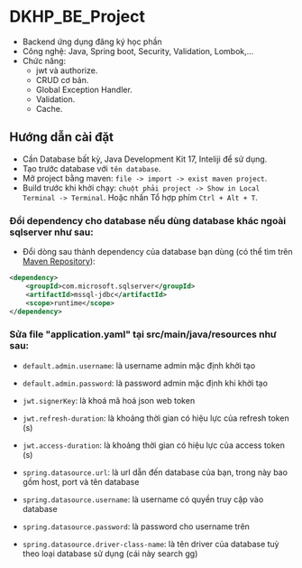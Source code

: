# DKHP_BE_Project
- Backend ứng dụng đăng ký học phần
- Công nghệ: Java, Spring boot, Security, Validation, Lombok,...
- Chức năng:
    - jwt và authorize.
    - CRUD cơ bản.
    - Global Exception Handler.
    - Validation.
    - Cache.

## Hướng dẫn cài đặt

- Cần Database bất kỳ, Java Development Kit 17, Inteliji để sử dụng.
- Tạo trước database với `tên database`.
- Mở project bằng maven: `file -> import -> exist maven project`.
- Build trước khi khởi chạy: `chuột phải project -> Show in Local Terminal -> Terminal`. Hoặc nhấn Tổ hợp phím `Ctrl + Alt + T`.

### Đổi dependency cho database nếu dùng database khác ngoài sqlserver như sau:
- Đổi dòng sau thành dependency của database bạn dùng (có thể tìm trên [Maven Repository](https://mvnrepository.com)):
```xml
<dependency>
	<groupId>com.microsoft.sqlserver</groupId>
	<artifactId>mssql-jdbc</artifactId>
	<scope>runtime</scope>
</dependency>
```

### Sửa file "application.yaml" tại src/main/java/resources như sau:
- `default.admin.username`: là username admin mặc định khởi tạo
- `default.admin.password`: là password admin mặc định khi khởi tạo

- `jwt.signerKey`: là khoá mã hoá json web token
- `jwt.refresh-duration`: là khoảng thời gian có hiệu lực của refresh token (s)
- `jwt.access-duration`: là khoảng thời gian có hiệu lực của access token (s)

- `spring.datasource.url`: là url dẫn đến database của bạn, trong này bao gồm host, port và tên database
- `spring.datasource.username`: là username có quyền truy cập vào database
- `spring.datasource.password`: là password cho username trên
- `spring.datasource.driver-class-name`: là tên driver của database tuỳ theo loại database sử dụng (cái này search gg)

